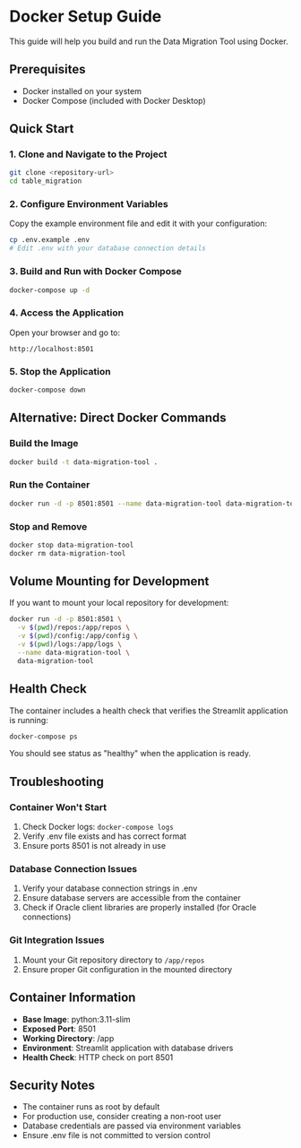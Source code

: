 # Docker Setup Guide

This guide will help you build and run the Data Migration Tool using Docker.

## Prerequisites

- Docker installed on your system
- Docker Compose (included with Docker Desktop)

## Quick Start

### 1. Clone and Navigate to the Project
```bash
git clone <repository-url>
cd table_migration
```

### 2. Configure Environment Variables
Copy the example environment file and edit it with your configuration:
```bash
cp .env.example .env
# Edit .env with your database connection details
```

### 3. Build and Run with Docker Compose
```bash
docker-compose up -d
```

### 4. Access the Application
Open your browser and go to:
```
http://localhost:8501
```

### 5. Stop the Application
```bash
docker-compose down
```

## Alternative: Direct Docker Commands

### Build the Image
```bash
docker build -t data-migration-tool .
```

### Run the Container
```bash
docker run -d -p 8501:8501 --name data-migration-tool data-migration-tool
```

### Stop and Remove
```bash
docker stop data-migration-tool
docker rm data-migration-tool
```

## Volume Mounting for Development

If you want to mount your local repository for development:

```bash
docker run -d -p 8501:8501 \
  -v $(pwd)/repos:/app/repos \
  -v $(pwd)/config:/app/config \
  -v $(pwd)/logs:/app/logs \
  --name data-migration-tool \
  data-migration-tool
```

## Health Check

The container includes a health check that verifies the Streamlit application is running:

```bash
docker-compose ps
```

You should see status as "healthy" when the application is ready.

## Troubleshooting

### Container Won't Start
1. Check Docker logs: `docker-compose logs`
2. Verify .env file exists and has correct format
3. Ensure ports 8501 is not already in use

### Database Connection Issues
1. Verify your database connection strings in .env
2. Ensure database servers are accessible from the container
3. Check if Oracle client libraries are properly installed (for Oracle connections)

### Git Integration Issues
1. Mount your Git repository directory to `/app/repos`
2. Ensure proper Git configuration in the mounted directory

## Container Information

- **Base Image**: python:3.11-slim
- **Exposed Port**: 8501
- **Working Directory**: /app
- **Environment**: Streamlit application with database drivers
- **Health Check**: HTTP check on port 8501

## Security Notes

- The container runs as root by default
- For production use, consider creating a non-root user
- Database credentials are passed via environment variables
- Ensure .env file is not committed to version control